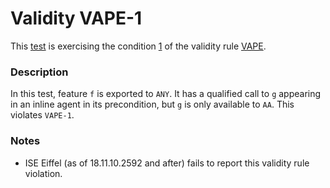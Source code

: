 # Validity VAPE-1

This [test](.) is exercising the condition [1](../Readme.md) of the validity rule [VAPE](../../vape/Readme.md).

### Description

In this test, feature `f` is exported to `ANY`. It has a qualified call to `g` appearing in an inline agent in its precondition, but `g` is only available to `AA`. This violates `VAPE-1`.

### Notes

* ISE Eiffel (as of 18.11.10.2592 and after) fails to report this validity rule violation.
